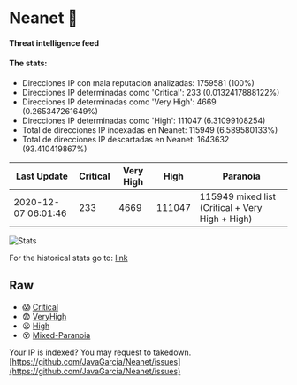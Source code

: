 # Neanet :hocho:
#### Threat intelligence feed
#### The stats:

- Direcciones IP con mala reputacion analizadas: 1759581 (100%)
- Direcciones IP determinadas como 'Critical':  233 (0.0132417888122%)
- Direcciones IP determinadas como 'Very High':  4669 (0.265347261649%)
- Direcciones IP determinadas como 'High':  111047 (6.31099108254)
- Total de direcciones IP indexadas en Neanet:  115949 (6.589580133%)
- Total de direcciones IP descartadas en Neanet:  1643632 (93.410419867%)

| Last Update | Critical | Very High | High | Paranoia |
| --- | --- | --- | --- | --- |
| 2020-12-07 06:01:46 | 233 | 4669 | 111047 | 115949 mixed list (Critical + Very High + High)|

![Stats](https://docs.google.com/spreadsheets/d/e/2PACX-1vSnaNMIXVabIpDJjufMlzH7poXnshF3mgd8Is1g9ytUEzVsP5my4Trn8f-xkoLLQ38xpL3HtmUexLo6/pubchart?oid=501124687&format=image)

For the historical stats go to: [link](/stats.csv)
## Raw
- :scream: [Critical](https://raw.githubusercontent.com/JavaGarcia/Neanet/master/blacklists/neanet_critical.txt)
- :fearful: [VeryHigh](https://raw.githubusercontent.com/JavaGarcia/Neanet/master/blacklists/neanet_veryHigh.txtt)
- :frowning: [High](https://raw.githubusercontent.com/JavaGarcia/Neanet/master/blacklists/neanet_high.txt)
- :dizzy_face: [Mixed-Paranoia](https://raw.githubusercontent.com/JavaGarcia/Neanet/master/blacklists/neanet_all.txt)


Your IP is indexed? You may request to takedown. [https://github.com/JavaGarcia/Neanet/issues](https://github.com/JavaGarcia/Neanet/issues)















































































































































































































































































































































































































































































































































































































































































































































































































































































































































































































































































































































































































































































































































































































































































































































































































































































































































































































































































































































































































































































































































































































































































































































































































































































































































































































































































































